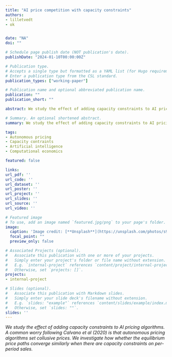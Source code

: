 ```yaml
---
title: "AI price competition with capacity constraints"
authors:
- lilletvedt
- ok


date: "NA"
doi: ""

# Schedule page publish date (NOT publication's date).
publishDate: "2024-01-10T00:00:00Z"

# Publication type.
# Accepts a single type but formatted as a YAML list (for Hugo requirements).
# Enter a publication type from the CSL standard.
publication_types: ["working-paper"]

# Publication name and optional abbreviated publication name.
publication: ""
publication_short: ""

abstract: We study the effect of adding capacity constraints to AI pricing algorithms. A common worry following Calvano et al (2020) is that autonomous pricing algorithms set collusive prices. We investigate how whether the equilibrium price paths converge similarly when there are capacity constraints on per-period sales.

# Summary. An optional shortened abstract.
summary: We study the effect of adding capacity constraints to AI pricing algorithms. A common worry following Calvano et al (2020) is that autonomous pricing algorithms set collusive prices. We investigate how whether the equilibrium price paths converge similarly when there are capacity constraints on per-period sales.

tags:
- Autonomous pricing
- Capacity contraints
- Artificial intelligence
- Computational economics

featured: false

links:
url_pdf: ''
url_code: ''
url_dataset: ''
url_poster: ''
url_project: ''
url_slides: ''
url_source: ''
url_video: ''

# Featured image
# To use, add an image named `featured.jpg/png` to your page's folder. 
image:
  caption: 'Image credit: [**Unsplash**](https://unsplash.com/photos/s9CC2SKySJM)'
  focal_point: ""
  preview_only: false

# Associated Projects (optional).
#   Associate this publication with one or more of your projects.
#   Simply enter your project's folder or file name without extension.
#   E.g. `internal-project` references `content/project/internal-project/index.md`.
#   Otherwise, set `projects: []`.
projects:
- internal-project

# Slides (optional).
#   Associate this publication with Markdown slides.
#   Simply enter your slide deck's filename without extension.
#   E.g. `slides: "example"` references `content/slides/example/index.md`.
#   Otherwise, set `slides: ""`.
slides: ''
---
```


*We study the effect of adding capacity constraints to AI pricing algorithms. A common worry following Calvano et al (2020) is that autonomous pricing algorithms set collusive prices. We investigate how whether the equilibrium price paths converge similarly when there are capacity constraints on per-period sales.*
